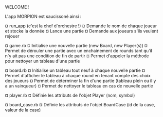 WELCOME ! 

L'app MORPION est saucissoné ainsi : 

¤ run_app (c'est la chef d'orchestre !)
    ¤ Demande le nom de chaque joueur et stocke la donnée
    ¤ Lance une partie
    ¤ Demande aux joueurs s'ils veulent rejouer 

¤ game.rb 
    ¤ Initialise une nouvelle partie (new Board, new Player(s)) 
    ¤ Permet de dérouler une partie avec un enchainement de rounds tant qu'il n'y ait pas une condition de fin de partir
    ¤ Permet d'appeler la méthode pour nettoyer un tableau d'une partie

¤ board.rb
    ¤ Initialise un tableau tout neuf à chaque nouvelle partie
    ¤ Permet d'afficher le tableau à chaque round en tenant compte des choix des joueurs 
    ¤ Permet de déterminer la fin d'une partie (tableau plein ou il y a un vainqueur)
    ¤ Permet de nettoyer le tableau en cas de nouvelle partie

¤ player.rb
    ¤ Définie les attributs de l'objet Player (nom, symbol)

¤ board_case.rb
    ¤ Définie les attributs de l'objet BoardCase (id de la case, valeur de la case)


